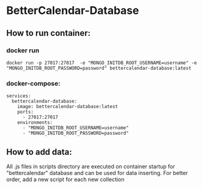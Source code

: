 # BetterCalendar-Database

## How to run container:

### docker run

```
docker run -p 27017:27017  -e "MONGO_INITDB_ROOT_USERNAME=username" -e "MONGO_INITDB_ROOT_PASSWORD=password" bettercalendar-database:latest
```

### docker-compose:

```
services:
  bettercalendar-database:
    image: bettercalendar-database:latest
    ports:
      - 27017:27017
    environments:
      - "MONGO_INITDB_ROOT_USERNAME=username"
      - "MONGO_INITDB_ROOT_PASSWORD=password"
```

## How to add data:

All .js files in scripts directory are executed on container startup for "bettercalendar" database and can be used for data inserting. For better order, add a new script for each new collection

